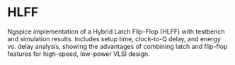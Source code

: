 # HLFF
Ngspice implementation of a Hybrid Latch Flip-Flop (HLFF) with testbench and simulation results. Includes setup time, clock-to-Q delay, and energy vs. delay analysis, showing the advantages of combining latch and flip-flop features for high-speed, low-power VLSI design.
